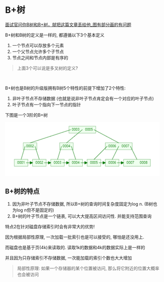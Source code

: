 # B+树

[面试官问你B树和B+树，就把这篇文章丢给他_图有部分画的有问题](https://segmentfault.com/a/1190000020416577)

B+树和B树的定义是一样的, 都遵循以下3个基本定义

1. 一个节点可以存放多个元素
2. 一个父节点允许多个子节点
3. 节点之间和节点内部是有序的

> 上面3个可以说是多叉树的定义?

​		

B+树也是B树的升级版拥有B树5个特性的前提下增加了2个特性:

1. 非叶子节点不存储数据 (也就是说非叶子节点肯定会有一个对应的叶子节点)
2. 叶子节点有一个指向下一节点的指针

下图是一个3阶的B+树

![image-20220613205533354](B+%E6%A0%91.assets/image-20220613205533354.png)



## B+树的特点

1. 因为非叶子节点不存储数据, 所以B+树的查询时间复杂度固定为log n. (B树也为log n但不是固定的)
2. B+树的叶子节点是一个链表, 可以大大提高区间访问性. 并能支持范围查询

特点2在针对磁盘存储索引时会有非常大的优势!

因为根据局部性原理, 一次加载一批索引也是可以接受的, 哪怕是还没用上. 

而磁盘也是基于页(4k)来读取的. 读取1k的数据和4k的数据实际上是一样的

并且因为只存储索引不存储数据, 一次能加载的索引个数也大大增加

> 局部性原理: 如果一个存储器的某个位置被访问, 那么将它附近的位置大概率也会被访问





